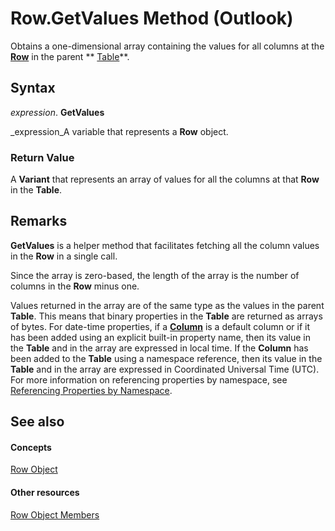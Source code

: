 
# Row.GetValues Method (Outlook)

Obtains a one-dimensional array containing the values for all columns at the  **[Row](06db3fa4-1649-48bf-3b86-ffdf99a47305.md)** in the parent ** [Table](0affaafd-93fe-227a-acee-e09a86cadc20.md)**.


## Syntax

 _expression_. **GetValues**

 _expression_A variable that represents a  **Row** object.


### Return Value

A  **Variant** that represents an array of values for all the columns at that **Row** in the **Table**.


## Remarks

 **GetValues** is a helper method that facilitates fetching all the column values in the **Row** in a single call.

Since the array is zero-based, the length of the array is the number of columns in the  **Row** minus one.

Values returned in the array are of the same type as the values in the parent  **Table**. This means that binary properties in the  **Table** are returned as arrays of bytes. For date-time properties, if a **[Column](b7eb6916-2d80-57c3-2077-47a2a4c73185.md)** is a default column or if it has been added using an explicit built-in property name, then its value in the **Table** and in the array are expressed in local time. If the **Column** has been added to the **Table** using a namespace reference, then its value in the **Table** and in the array are expressed in Coordinated Universal Time (UTC). For more information on referencing properties by namespace, see [Referencing Properties by Namespace](c1c7bfa9-64d7-81d2-84e7-f0a4c57780b3.md). 


## See also


#### Concepts


 [Row Object](06db3fa4-1649-48bf-3b86-ffdf99a47305.md)
#### Other resources


 [Row Object Members](49998d93-3940-6e08-624f-f8c5dcba2ea5.md)

